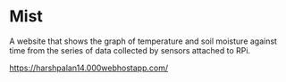 # Mist

A website that shows the graph of temperature and soil moisture against time from the series of data collected by sensors attached to RPi. 

https://harshpalan14.000webhostapp.com/


